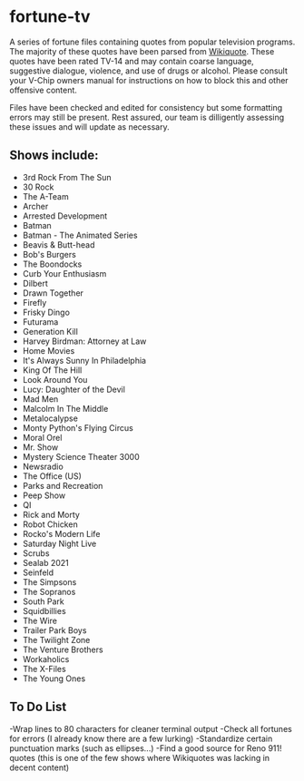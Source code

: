 fortune-tv
==========

A series of fortune files containing quotes from popular television programs. The majority of these quotes have been parsed from [Wikiquote](http://www.wikiquote.org/). These quotes have been rated TV-14 and may contain coarse language, suggestive dialogue, violence, and use of drugs or alcohol. Please consult your V-Chip owners manual for instructions on how to block this and other offensive content.

Files have been checked and edited for consistency but some formatting errors may still be present. Rest assured, our team is dilligently assessing these issues and will update as necessary.

Shows include:
--------------

* 3rd Rock From The Sun
* 30 Rock
* The A-Team
* Archer
* Arrested Development
* Batman
* Batman - The Animated Series
* Beavis & Butt-head
* Bob's Burgers
* The Boondocks
* Curb Your Enthusiasm
* Dilbert
* Drawn Together
* Firefly
* Frisky Dingo
* Futurama
* Generation Kill
* Harvey Birdman: Attorney at Law
* Home Movies
* It's Always Sunny In Philadelphia
* King Of The Hill
* Look Around You
* Lucy: Daughter of the Devil
* Mad Men
* Malcolm In The Middle
* Metalocalypse
* Monty Python's Flying Circus
* Moral Orel
* Mr. Show
* Mystery Science Theater 3000
* Newsradio
* The Office (US)
* Parks and Recreation
* Peep Show
* QI
* Rick and Morty
* Robot Chicken
* Rocko's Modern Life
* Saturday Night Live
* Scrubs
* Sealab 2021
* Seinfeld
* The Simpsons
* The Sopranos
* South Park
* Squidbillies
* The Wire
* Trailer Park Boys
* The Twilight Zone
* The Venture Brothers
* Workaholics
* The X-Files
* The Young Ones


To Do List
----------

-Wrap lines to 80 characters for cleaner terminal output
-Check all fortunes for errors (I already know there are a few lurking)
-Standardize certain punctuation marks (such as ellipses...)
-Find a good source for Reno 911! quotes (this is one of the few shows where Wikiquotes was lacking in decent content)